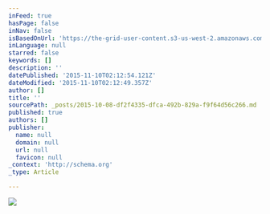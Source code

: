 ```yaml
---
inFeed: true
hasPage: false
inNav: false
isBasedOnUrl: 'https://the-grid-user-content.s3-us-west-2.amazonaws.com/23c93326-15ee-47c8-9a92-63aca87eebcc.png'
inLanguage: null
starred: false
keywords: []
description: ''
datePublished: '2015-11-10T02:12:54.121Z'
dateModified: '2015-11-10T02:12:49.357Z'
author: []
title: ''
sourcePath: _posts/2015-10-08-df2f4335-dfca-492b-829a-f9f64d56c266.md
published: true
authors: []
publisher:
  name: null
  domain: null
  url: null
  favicon: null
_context: 'http://schema.org'
_type: Article

---
```

![](https://the-grid-user-content.s3-us-west-2.amazonaws.com/23c93326-15ee-47c8-9a92-63aca87eebcc.png)